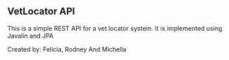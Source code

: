 ## VetLocator API

This is a simple REST API for a vet locator system.
It is implemented using Javalin and JPA

Created by: Felicia, Rodney And Michella